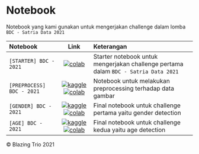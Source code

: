 # Notebook

Notebook yang kami gunakan untuk mengerjakan challenge dalam lomba `BDC - Satria Data 2021`

| Notebook                  |                                                                                                                                                             Link                                                                                                                                                              | Keterangan                                                                          |
| :------------------------ | :---------------------------------------------------------------------------------------------------------------------------------------------------------------------------------------------------------------------------------------------------------------------------------------------------------------------------: | :---------------------------------------------------------------------------------- |
| `[STARTER] BDC - 2021`    |                                                                    [![colab](https://colab.research.google.com/assets/colab-badge.svg)](https://colab.research.google.com/github/Hyuto/bdc-2021/blob/master/notebook/%5BSTARTER%5D%20BDC%20-%202021.ipynb)                                                                    | Starter notebook untuk mengerjakan challenge pertama dalam `BDC - Satria Data 2021` |
| `[PREPROCESS] BDC - 2021` | [![kaggle](https://img.shields.io/badge/%20-Kaggle-blue?logo=kaggle)](https://www.kaggle.com/wahyusetianto/preprocessing-bdc-2021) [![colab](https://colab.research.google.com/assets/colab-badge.svg)](https://colab.research.google.com/github/Hyuto/bdc-2021/blob/master/notebook/%5BPREPROCESS%5D%20BDC%20-%202021.ipynb) | Notebook untuk melakukan preprocessing terhadap data gambar                         |
| `[GENDER] BDC - 2021`     |      [![kaggle](https://img.shields.io/badge/%20-Kaggle-blue?logo=kaggle)](https://www.kaggle.com/wahyusetianto/gender-bdc-2021) [![colab](https://colab.research.google.com/assets/colab-badge.svg)](https://colab.research.google.com/github/Hyuto/bdc-2021/blob/master/notebook/%5BGENDER%5D%20BDC%20-%202021.ipynb)       | Final notebook untuk challenge pertama yaitu gender detection                       |
| `[AGE] BDC - 2021`        |           [![kaggle](https://img.shields.io/badge/%20-Kaggle-blue?logo=kaggle)](https://www.kaggle.com/wahyusetianto/age-bdc-2021) [![colab](https://colab.research.google.com/assets/colab-badge.svg)](https://colab.research.google.com/github/Hyuto/bdc-2021/blob/master/notebook/%5BAGE%5D%20BDC%202021.ipynb)            | Final notebook untuk challenge kedua yaitu age detection                            |

© Blazing Trio 2021
